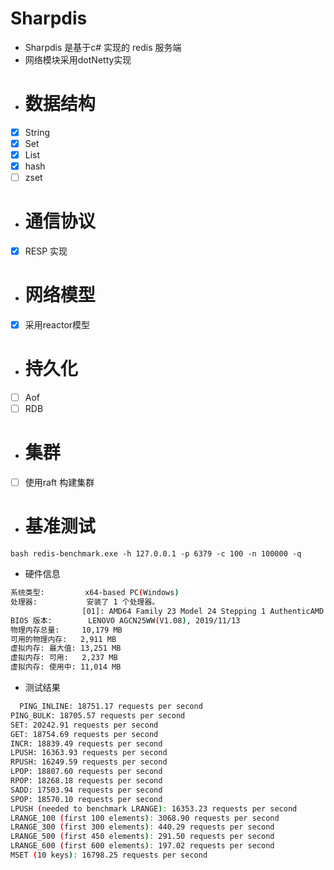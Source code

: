 # Sharpdis
-  Sharpdis 是基于c# 实现的 redis 服务端
-  网络模块采用dotNetty实现
 - # 数据结构
 - [x] String
 - [x] Set
 - [x] List
 - [x] hash
 - [ ] zset 
 - # 通信协议
 - [x] RESP 实现
 - # 网络模型
 - [x] 采用reactor模型
 - # 持久化
 - [ ] Aof
 - [ ] RDB
- # 集群
-  [ ] 使用raft 构建集群
 - # 基准测试
  
  ```bash redis-benchmark.exe -h 127.0.0.1 -p 6379 -c 100 -n 100000 -q ```
 - 硬件信息
  ```bash
系统类型:         x64-based PC(Windows)
处理器:           安装了 1 个处理器。
                  [01]: AMD64 Family 23 Model 24 Stepping 1 AuthenticAMD ~2100 Mhz
BIOS 版本:        LENOVO AGCN25WW(V1.08), 2019/11/13
物理内存总量:     10,179 MB
可用的物理内存:   2,911 MB
虚拟内存: 最大值: 13,251 MB
虚拟内存: 可用:   2,237 MB
虚拟内存: 使用中: 11,014 MB
 ```
 - 测试结果
 ```bash
   PING_INLINE: 18751.17 requests per second
PING_BULK: 18705.57 requests per second
SET: 20242.91 requests per second
GET: 18754.69 requests per second
INCR: 18839.49 requests per second
LPUSH: 16363.93 requests per second
RPUSH: 16249.59 requests per second
LPOP: 18807.60 requests per second
RPOP: 18268.18 requests per second
SADD: 17503.94 requests per second
SPOP: 18570.10 requests per second
LPUSH (needed to benchmark LRANGE): 16353.23 requests per second
LRANGE_100 (first 100 elements): 3068.90 requests per second
LRANGE_300 (first 300 elements): 440.29 requests per second
LRANGE_500 (first 450 elements): 291.50 requests per second
LRANGE_600 (first 600 elements): 197.02 requests per second
MSET (10 keys): 16798.25 requests per second
 ```
